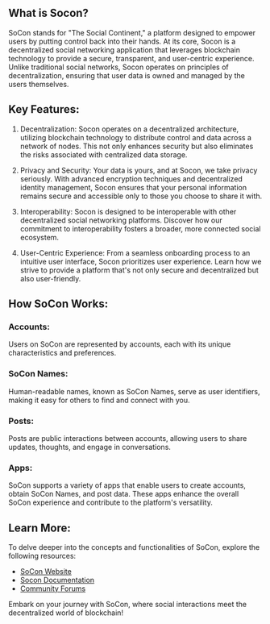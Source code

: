## What is Socon?

SoCon stands for "The Social Continent," a platform designed to empower users by putting control back into their hands. At its core, Socon is a decentralized social networking application that leverages blockchain technology to provide a secure, transparent, and user-centric experience. Unlike traditional social networks, Socon operates on principles of decentralization, ensuring that user data is owned and managed by the users themselves.

## Key Features:

1. Decentralization: Socon operates on a decentralized architecture, utilizing blockchain technology to distribute control and data across a network of nodes. This not only enhances security but also eliminates the risks associated with centralized data storage.

2. Privacy and Security: Your data is yours, and at Socon, we take privacy seriously. With advanced encryption techniques and decentralized identity management, Socon ensures that your personal information remains secure and accessible only to those you choose to share it with.

3. Interoperability: Socon is designed to be interoperable with other decentralized social networking platforms. Discover how our commitment to interoperability fosters a broader, more connected social ecosystem.

4. User-Centric Experience: From a seamless onboarding process to an intuitive user interface, Socon prioritizes user experience. Learn how we strive to provide a platform that's not only secure and decentralized but also user-friendly.


## How SoCon Works:

### Accounts:

Users on SoCon are represented by accounts, each with its unique characteristics and preferences.

### SoCon Names:

Human-readable names, known as SoCon Names, serve as user identifiers, making it easy for others to find and connect with you.

### Posts:

Posts are public interactions between accounts, allowing users to share updates, thoughts, and engage in conversations.

### Apps:

SoCon supports a variety of apps that enable users to create accounts, obtain SoCon Names, and post data. These apps enhance the overall SoCon experience and contribute to the platform's versatility.

## Learn More:

To delve deeper into the concepts and functionalities of SoCon, explore the following resources:

- [SoCon Website](https://thesocialcontinent.com)
- [Socon Documentation](https://docs.thesocialcontinent.xyz)
- [Community Forums](https://community.thesocialcontinent.xyz)

Embark on your journey with SoCon, where social interactions meet the decentralized world of blockchain!